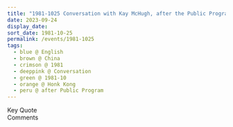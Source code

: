 ```yaml
---
title: "1981-1025 Conversation with Kay McHugh, after the Public Program, Hotel, Hong Kong, China"
date: 2023-09-24
display_date: 
sort_date: 1981-10-25
permalink: /events/1981-1025
tags:
  - blue @ English
  - brown @ China
  - crimson @ 1981
  - deeppink @ Conversation
  - green @ 1981-10
  - orange @ Honk Kong
  - peru @ after Public Program
---
```


<wave-list>
  <list-title color="green" width="75">Key Quote</list-title>
  <list-item color="BlanchedAlmond"  width="200"></list-item>
  <list-item color="Lavender"></list-item>
  <list-item color="BlanchedAlmond"></list-item>
</wave-list>

<br>

<wave-list>
  <list-title color="green" width="75">Comments</list-title>
  <list-item color="BlanchedAlmond"  width="200"></list-item>
  <list-item color="Lavender"></list-item>
  <list-item color="BlanchedAlmond"></list-item>
</wave-list>